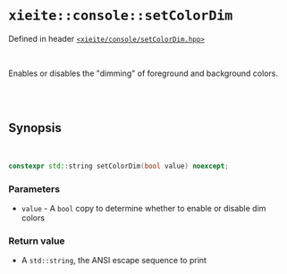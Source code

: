 # `xieite::console::setColorDim`
Defined in header [`<xieite/console/setColorDim.hpp>`](../../include/xieite/console/setColorDim.hpp)

<br/>

Enables or disables the "dimming" of foreground and background colors.

<br/><br/>

## Synopsis

<br/>

```cpp
constexpr std::string setColorDim(bool value) noexcept;
```
### Parameters
- `value` - A `bool` copy to determine whether to enable or disable dim colors
### Return value
- A `std::string`, the ANSI escape sequence to print
